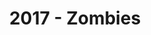 ---
layout: post
title: 2017 - Zombies
image: assets/images/2017/main.jpg
previous: true
order: 5
---